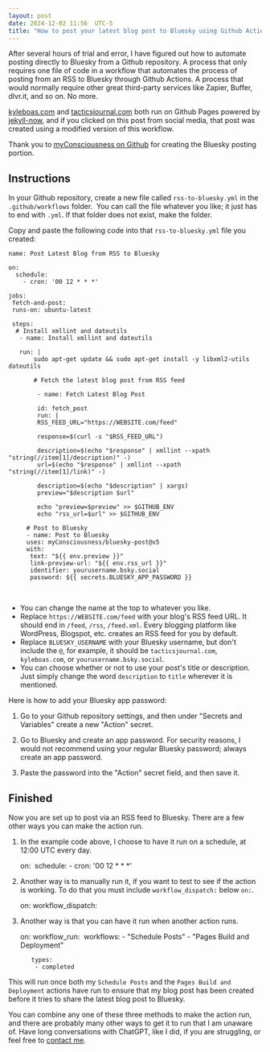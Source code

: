 ```yaml
---
layout: post
date: 2024-12-02 11:56  UTC-5
title: "How to post your latest blog post to Bluesky using Github Actions and an RSS feed"
---
```


After several hours of trial and error, I have figured out how to automate posting directly to Bluesky from a Github repository. A process that only requires one file of code in a workflow that automates the process of posting from an RSS to Bluesky through Github Actions. A process that would normally require other great third-party services like Zapier, Buffer, dlvr.it, and so on. No more.

[kyleboas.com](https://kyleboas.com) and [tacticsjournal.com](https://tacticsjournal.com) both run on Github Pages powered by [jekyll-now](https://github.com/barryclark/jekyll-now), and if you clicked on this post from social media, that post was created using a modified version of this workflow.

Thank you to [myConsciousness on Github](https://github.com/myConsciousness/bluesky-post) for creating the Bluesky posting portion.

## Instructions

In your Github repository, create a new file called `rss-to-bluesky.yml` in the `.github/workflows` folder.  You can call the file whatever you like; it just has to end with `.yml`. If that folder does not exist, make the folder.

Copy and paste the following code into that `rss-to-bluesky.yml` file you created:

    name: Post Latest Blog from RSS to Bluesky
    
    on: 
      schedule:
        - cron: '00 12 * * *'
    
    jobs:
     fetch-and-post:
     runs-on: ubuntu-latest
     
     steps:
      # Install xmllint and dateutils
       - name: Install xmllint and dateutils
       
       run: |
           sudo apt-get update && sudo apt-get install -y libxml2-utils dateutils
           
           # Fetch the latest blog post from RSS feed
           
            - name: Fetch Latest Blog Post
            
            id: fetch_post
            run: |
            RSS_FEED_URL="https://WEBSITE.com/feed"
            
            response=$(curl -s "$RSS_FEED_URL")
            
            description=$(echo "$response" | xmllint --xpath "string(//item[1]/description)" -)
            url=$(echo "$response" | xmllint --xpath "string(//item[1]/link)" -)
            
            description=$(echo "$description" | xargs)
            preview="$description $url"
            
            echo "preview=$preview" >> $GITHUB_ENV
            echo "rss_url=$url" >> $GITHUB_ENV
            
         # Post to Bluesky
         - name: Post to Bluesky
         uses: myConsciousness/bluesky-post@v5
         with:
          text: "${{ env.preview }}"
          link-preview-url: "${{ env.rss_url }}"
          identifier: yourusername.bsky.social
          password: ${{ secrets.BLUESKY_APP_PASSWORD }}
      
* You can change the name at the top to whatever you like. 
* Replace `https://WEBSITE.com/feed` with your blog's RSS feed URL. It should end in `/feed`, `/rss`, `/feed.xml`. Every blogging platform like WordPress, Blogspot, etc. creates an RSS feed for you by default.
* Replace `BLUESKY_USERNAME` with your Bluesky username, but don't include the `@`, for example, it should be `tacticsjournal.com`, `kyleboas.com`, or `yourusername.bsky.social`.
* You can choose whether or not to use your post's title or description. Just simply change the word `description` to `title` wherever it is mentioned.

Here is how to add your Bluesky app password:

1) Go to your Github repository settings, and then under "Secrets and Variables" create a new "Action" secret.

2) Go to Bluesky and create an app password. For security reasons, I would not recommend using your regular Bluesky password; always create an app password.

3) Paste the password into the "Action" secret field, and then save it.

## Finished 

Now you are set up to post via an RSS feed to Bluesky. There are a few other ways you can make the action run.

1) In the example code above, I choose to have it run on a schedule, at 12:00 UTC every day.

     on: 
      schedule:
       - cron: '00 12 * * *'

2) Another way is to manually run it, if you want to test to see if the action is working. To do that you must include `workflow_dispatch:` below `on:`.

      on:
       workflow_dispatch:

3) Another way is that you can have it run when another action runs.

      on:
       workflow_run:
         workflows:
          - "Schedule Posts"
          - "Pages Build and Deployment"
          
          types:
           - completed

This will run once both my `Schedule Posts` and the `Pages Build and Deployment` actions have run to ensure that my blog post has been created before it tries to share the latest blog post to Bluesky.

You can combine any one of these three methods to make the action run, and there are probably many other ways to get it to run that I am unaware of. Have long conversations with ChatGPT, like I did, if you are struggling, or feel free to [contact me](https://kyleboas.com/contact/).